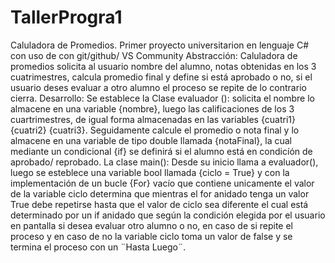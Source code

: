 # TallerProgra1
Caluladora de Promedios.
Primer proyecto universitarion en lenguaje C# con uso de  con git/github/ VS Community
Abstracción:
Caluladora de promedios solicita al usuario nombre del alumno, notas obtenidas en los 3 cuatrimestres, calcula promedio final y define si está aprobado o no, si el usuario deses evaluar a otro alumno el proceso se repite de lo contrario cierra.
Desarrollo:
Se establece la Clase evaluador (): solicita el nombre lo almacene en una variable {nombre}, luego las calificaciones de los 3 cuartrimestres, de igual forma almacenadas en las variables {cuatri1} {cuatri2} {cuatri3}.
Seguidamente calcule el promedio o nota final y lo almacene en una variable de tipo double llamada {notaFinal}, la cual mediante un condicional {if} se definirá si el alumno está en condicíón de aprobado/ reprobado.
La clase main(): Desde su inicio llama a evaluador(), luego se esteblece una variable bool llamada {ciclo = True} y con la implementación de un bucle {For} vacío que contiene unicamente el valor de la variable ciclo determina que mientras el for anidado tenga un valor True debe repetirse hasta que el valor de ciclo sea diferente el cual está determinado por un if anidado que según la condición elegida por el usuario en pantalla si desea evaluar otro alumno o no, en caso de si repite el proceso y en caso de no la variable ciclo toma un valor de false y se termina el proceso con un ¨Hasta Luego¨.

